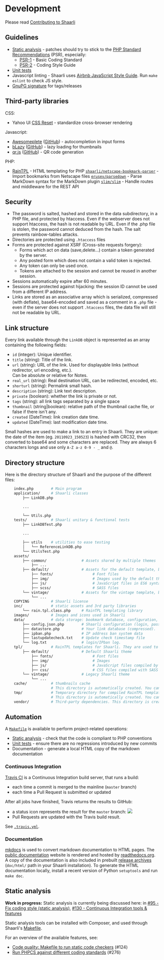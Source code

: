 # Development

Please read [Contributing to Shaarli](https://github.com/shaarli/Shaarli/tree/master/CONTRIBUTING.md)

## Guidelines


- [Static analysis](#static-analysis) - patches should try to stick to the [PHP Standard Recommendations](http://www.php-fig.org/psr/) (PSR), especially:
    - [PSR-1](http://www.php-fig.org/psr/psr-1/) - Basic Coding Standard
    - [PSR-2](http://www.php-fig.org/psr/psr-2/) - Coding Style Guide
- [Unit tests](Unit-tests)
- Javascript linting - Shaarli uses [Airbnb JavaScript Style Guide](https://github.com/airbnb/javascript). 
Run `make eslint` to check JS style.
- [GnuPG signature](GnuPG-signature) for tags/releases


## Third-party libraries

CSS:

- Yahoo UI [CSS Reset](http://yuilibrary.com/yui/docs/cssreset/) - standardize cross-browser rendering

Javascript:

- [Awesomeplete](https://leaverou.github.io/awesomplete/) ([GitHub](https://github.com/LeaVerou/awesomplete)) - autocompletion in input forms
- [bLazy](http://dinbror.dk/blazy/) ([GitHub](https://github.com/dinbror/blazy)) - lazy loading for thumbnails
- [qr.js](http://neocotic.com/qr.js/) ([GitHub](https://github.com/neocotic/qr.js)) - QR code generation

PHP:

- [RainTPL](https://github.com/rainphp/raintpl) - HTML templating for PHP
[`shaarli/netscape-bookmark-parser`](https://packagist.org/packages/shaarli/netscape-bookmark-parser) - Import bookmarks from Netscape files
[`erusev/parsedown`](https://packagist.org/packages/erusev/parsedown) - Parse MarkDown syntax for the MarkDown plugin
[`slim/slim`](https://packagist.org/packages/slim/slim) - Handle routes and middleware for the REST API

## Security

- The password is salted, hashed and stored in the data subdirectory, in a PHP file, and protected by htaccess. Even if the webserver does not support htaccess, the hash is not readable by URL. Even if the .php file is stolen, the password cannot deduced from the hash. The salt prevents rainbow-tables attacks.
- Directories are protected using `.htaccess` files
- Forms are protected against XSRF (Cross-site requests forgery):
    - Forms which act on data (save,delete…) contain a token generated by the server.
    - Any posted form which does not contain a valid token is rejected.
    - Any token can only be used once.
    - Tokens are attached to the session and cannot be reused in another session.
- Sessions automatically expire after 60 minutes.
- Sessions are protected against hijacking: the session ID cannot be used from a different IP address.
- Links are stored as an associative array which is serialized, compressed (with deflate), base64-encoded and saved as a comment in a `.php` file - even if the server does not support `.htaccess` files, the data file will still not be readable by URL.

## Link structure

Every link available through the `LinkDB` object is represented as an array 
containing the following fields:

  * `id` (integer): Unique identifier.
  * `title` (string): Title of the link.
  * `url` (string): URL of the link. Used for displayable links (without redirector, url encoding, etc.).  
           Can be absolute or relative for Notes.
  * `real_url` (string): Real destination URL, can be redirected, encoded, etc.
  * `shorturl` (string): Permalink small hash.
  * `description` (string): Link text description.
  * `private` (boolean): whether the link is private or not.
  * `tags` (string): all link tags separated by a single space
  * `thumbnail` (string|boolean): relative path of the thumbnail cache file, or false if there isn't any.
  * `created` (DateTime): link creation date time.
  * `updated` (DateTime): last modification date time.
  
Small hashes are used to make a link to an entry in Shaarli. They are unique: the date of the item (eg. `20110923_150523`) is hashed with CRC32, then converted to base64 and some characters are replaced. They are always 6 characters longs and use only `A-Z a-z 0-9 - _` and `@`.


## Directory structure

Here is the directory structure of Shaarli and the purpose of the different files:

```bash
	index.php        # Main program
	application/     # Shaarli classes
		├── LinkDB.php

        ...

		└── Utils.php
	tests/           # Shaarli unitary & functional tests
		├── LinkDBTest.php

        ...

		├── utils    # utilities to ease testing
		│   └── ReferenceLinkDB.php
		└── UtilsTest.php
	assets/
	    ├── common/                # Assets shared by multiple themes
	        ├── ...
        ├── default/               # Assets for the default template, before compilation
            ├── fonts/                  # Font files
            ├── img/                    # Images used by the default theme
            ├── js/                     # JavaScript files in ES6 syntax
            ├── scss/                   # SASS files
        └── vintage/               # Assets for the vintage template, before compilation
            └── ...
    COPYING          # Shaarli license
    inc/             # static assets and 3rd party libraries
        └── rain.tpl.class.php     # RainTPL templating library
    images/          # Images and icons used in Shaarli
    data/            # data storage: bookmark database, configuration, logs, banlist...
        ├── config.json.php        # Shaarli configuration (login, password, timezone, title...)
        ├── datastore.php          # Your link database (compressed).
        ├── ipban.php              # IP address ban system data
        ├── lastupdatecheck.txt    # Update check timestamp file
        └── log.txt                # login/IPban log.
    tpl/             # RainTPL templates for Shaarli. They are used to build the pages.
        ├── default/               # Default Shaarli theme
            ├── fonts/                  # Font files
            ├── img/                    # Images
            ├── js/                     # JavaScript files compiled by Babel and compatible with all browsers
            ├── css/                    # CSS files compiled with SASS
        └── vintage/               # Legacy Shaarli theme
            └── ...
    cache/           # thumbnails cache
                     # This directory is automatically created. You can erase it anytime you want.
    tmp/             # Temporary directory for compiled RainTPL templates.
                     # This directory is automatically created. You can erase it anytime you want.
    vendor/          # Third-party dependencies. This directory is created by Composer
```

## Automation

A [`Makefile`](https://github.com/shaarli/Shaarli/blob/master/Makefile) is available to perform project-related operations:

- [Static analysis](#Static-analysis) - check that the code is compliant to PHP conventions
- [Unit tests](#Unit-tests) - ensure there are no regressions introduced by new commits
- Documentation - generate a local HTML copy of the markdown documentation

### Continuous Integration

[Travis CI](http://docs.travis-ci.com/) is a Continuous Integration build server, that runs a build:

- each time a commit is merged to the mainline (`master` branch)
- each time a Pull Request is submitted or updated

After all jobs have finished, Travis returns the results to GitHub:

- a status icon represents the result for the `master` branch: [![](https://api.travis-ci.org/shaarli/Shaarli.svg)](https://travis-ci.org/shaarli/Shaarli)
- Pull Requests are updated with the Travis build result.

See [`.travis.yml`](https://github.com/shaarli/Shaarli/blob/master/.travis.yml).


### Documentation

[mkdocs](https://www.mkdocs.org/) is used to convert markdown documentation to HTML pages. The [public documentation](https://shaarli.readthedocs.io/en/master/) website is rendered and hosted by [readthedocs.org](https://readthedocs.org/). A copy of the documentation is also included in prebuilt [release archives](https://github.com/shaarli/Shaarli/releases) (`doc/html/` path in your Shaarli installation). To generate the HTML documentation locally, install a recent version of Python `setuptools` and run    `make doc`.


## Static analysis

**Work in progress:** Static analysis is currently being discussed here: in [#95 - Fix coding style (static analysis)](https://github.com/shaarli/Shaarli/issues/95), [#130 - Continuous Integration tools & features](https://github.com/shaarli/Shaarli/issues/130)

Static analysis tools can be installed with Composer, and used through Shaarli's [Makefile](https://github.com/shaarli/Shaarli/blob/master/Makefile).

For an overview of the available features, see:

- [Code quality: Makefile to run static code checkers](https://github.com/shaarli/Shaarli/pull/124) (#124)
- [Run PHPCS against different coding standards](https://github.com/shaarli/Shaarli/pull/276) (#276)
